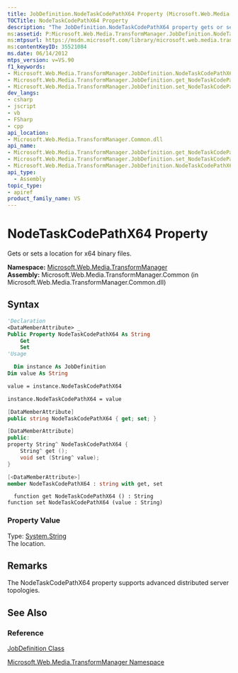 ```yaml
---
title: JobDefinition.NodeTaskCodePathX64 Property (Microsoft.Web.Media.TransformManager)
TOCTitle: NodeTaskCodePathX64 Property
description: "The JobDefinition.NodeTaskCodePathX64 property gets or sets a location for x64 binary files. This article describes its syntax, property value, and remarks."
ms:assetid: P:Microsoft.Web.Media.TransformManager.JobDefinition.NodeTaskCodePathX64
ms:mtpsurl: https://msdn.microsoft.com/library/microsoft.web.media.transformmanager.jobdefinition.nodetaskcodepathx64(v=VS.90)
ms:contentKeyID: 35521084
ms.date: 06/14/2012
mtps_version: v=VS.90
f1_keywords:
- Microsoft.Web.Media.TransformManager.JobDefinition.NodeTaskCodePathX64
- Microsoft.Web.Media.TransformManager.JobDefinition.get_NodeTaskCodePathX64
- Microsoft.Web.Media.TransformManager.JobDefinition.set_NodeTaskCodePathX64
dev_langs:
- csharp
- jscript
- vb
- FSharp
- cpp
api_location:
- Microsoft.Web.Media.TransformManager.Common.dll
api_name:
- Microsoft.Web.Media.TransformManager.JobDefinition.get_NodeTaskCodePathX64
- Microsoft.Web.Media.TransformManager.JobDefinition.set_NodeTaskCodePathX64
- Microsoft.Web.Media.TransformManager.JobDefinition.NodeTaskCodePathX64
api_type:
  - Assembly
topic_type:
- apiref
product_family_name: VS
---
```


# NodeTaskCodePathX64 Property

Gets or sets a location for x64 binary files.

**Namespace:**  [Microsoft.Web.Media.TransformManager](microsoft-web-media-transformmanager-namespace.md)  
**Assembly:**  Microsoft.Web.Media.TransformManager.Common (in Microsoft.Web.Media.TransformManager.Common.dll)

## Syntax

```vb
'Declaration
<DataMemberAttribute> _
Public Property NodeTaskCodePathX64 As String
    Get
    Set
'Usage

  Dim instance As JobDefinition
Dim value As String

value = instance.NodeTaskCodePathX64

instance.NodeTaskCodePathX64 = value
```

```csharp
[DataMemberAttribute]
public string NodeTaskCodePathX64 { get; set; }
```

```cpp
[DataMemberAttribute]
public:
property String^ NodeTaskCodePathX64 {
    String^ get ();
    void set (String^ value);
}
```

``` fsharp
[<DataMemberAttribute>]
member NodeTaskCodePathX64 : string with get, set
```

```jscript
  function get NodeTaskCodePathX64 () : String
function set NodeTaskCodePathX64 (value : String)
```

### Property Value

Type: [System.String](https://msdn.microsoft.com/library/s1wwdcbf)  
The location.  

## Remarks

The NodeTaskCodePathX64 property supports advanced distributed server topologies.

## See Also

### Reference

[JobDefinition Class](jobdefinition-class-microsoft-web-media-transformmanager.md)

[Microsoft.Web.Media.TransformManager Namespace](microsoft-web-media-transformmanager-namespace.md)
